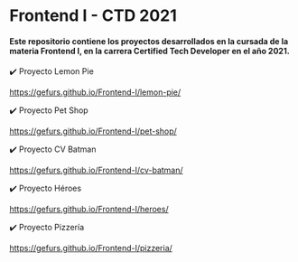 # Frontend I - CTD 2021

#### Este repositorio contiene los proyectos desarrollados en la cursada de la materia **Frontend I**, en la carrera **Certified Tech Developer** en el año **2021**.

:heavy_check_mark: Proyecto Lemon Pie

https://gefurs.github.io/Frontend-I/lemon-pie/


:heavy_check_mark: Proyecto Pet Shop

https://gefurs.github.io/Frontend-I/pet-shop/


:heavy_check_mark: Proyecto CV Batman

https://gefurs.github.io/Frontend-I/cv-batman/


:heavy_check_mark: Proyecto Héroes

https://gefurs.github.io/Frontend-I/heroes/


:heavy_check_mark: Proyecto Pizzería

https://gefurs.github.io/Frontend-I/pizzeria/
